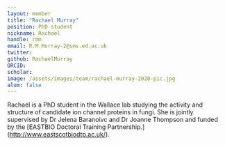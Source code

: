 ```yaml
---
layout: member
title: "Rachael Murray"
position: PhD student 
nickname: Rachael
handle: rmm
email: R.M.Murray-2@sms.ed.ac.uk
twitter: 
github: RachaelMurray 
ORCID: 
scholar: 
image: /assets/images/team/rachael-murray-2020-pic.jpg
alum: false
---
```


Rachael is a PhD student in the Wallace lab studying the activity and structure of candidate ion channel proteins in fungi. She is jointly supervised by Dr Jelena Baranoivc and Dr Joanne Thompson and funded by the [EASTBIO Doctoral Training Partnership.] (http://www.eastscotbiodtp.ac.uk/).
